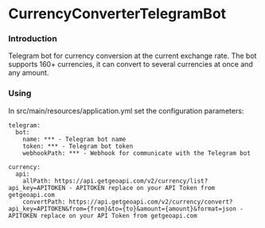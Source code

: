 # CurrencyConverterTelegramBot

### Introduction
Telegram bot for currency conversion at the current exchange rate. The bot supports 160+ currencies, it can convert to several currencies at once and any amount.

### Using 
In src/main/resources/application.yml set the configuration parameters:
```
telegram:    
  bot:    
    name: *** - Telegram bot name    
    token: *** - Telegram bot token    
    webhookPath: *** - Webhook for communicate with the Telegram bot     

currency:     
  api:     
    allPath: https://api.getgeoapi.com/v2/currency/list?api_key=APITOKEN - APITOKEN replace on your API Token from getgeoapi.com   
    convertPath: https://api.getgeoapi.com/v2/currency/convert?api_key=APITOKEN&from={from}&to={to}&amount={amount}&format=json - APITOKEN replace on your API Token from getgeoapi.com  
```
  
